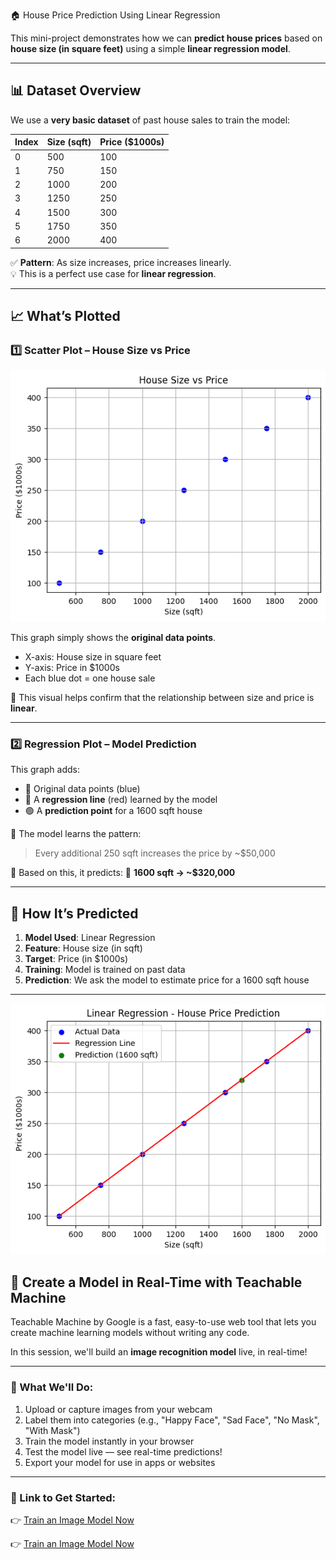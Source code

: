 🏠 House Price Prediction Using Linear Regression

This mini-project demonstrates how we can **predict house prices** based on **house size (in square feet)** using a simple **linear regression model**.

---

## 📊 Dataset Overview

We use a **very basic dataset** of past house sales to train the model:

| Index | Size (sqft) | Price ($1000s) |
|-------|-------------|----------------|
| 0     | 500         | 100            |
| 1     | 750         | 150            |
| 2     | 1000        | 200            |
| 3     | 1250        | 250            |
| 4     | 1500        | 300            |
| 5     | 1750        | 350            |
| 6     | 2000        | 400            |

✅ **Pattern**: As size increases, price increases linearly.  
💡 This is a perfect use case for **linear regression**.

---

## 📈 What’s Plotted

### 1️⃣ Scatter Plot – House Size vs Price
![Plotted](https://github.com/vigneshstack/Prompt/blob/main/prediction/sizeprice.png)

This graph simply shows the **original data points**.

- X-axis: House size in square feet
- Y-axis: Price in $1000s
- Each blue dot = one house sale

📌 This visual helps confirm that the relationship between size and price is **linear**.

---

### 2️⃣ Regression Plot – Model Prediction

This graph adds:
- 🔵 Original data points (blue)
- 🔴 A **regression line** (red) learned by the model
- 🟢 A **prediction point** for a 1600 sqft house

📍 The model learns the pattern:
> Every additional 250 sqft increases the price by ~$50,000

📌 Based on this, it predicts:
 🏡 **1600 sqft → ~$320,000**

---

## 🤖 How It’s Predicted

1. **Model Used**: Linear Regression  
2. **Feature**: House size (in sqft)  
3. **Target**: Price (in $1000s)  
4. **Training**: Model is trained on past data  
5. **Prediction**: We ask the model to estimate price for a 1600 sqft house

---
![Regression](https://github.com/vigneshstack/Prompt/blob/main/prediction/regression.png)

## 🧠 Create a Model in Real-Time with Teachable Machine

Teachable Machine by Google is a fast, easy-to-use web tool that lets you create machine learning models without writing any code.

In this session, we'll build an **image recognition model** live, in real-time!

---

### 📸 What We'll Do:
1. Upload or capture images from your webcam
2. Label them into categories (e.g., "Happy Face", "Sad Face", "No Mask", "With Mask")
3. Train the model instantly in your browser
4. Test the model live — see real-time predictions!
5. Export your model for use in apps or websites

---

### 🔗 Link to Get Started:
👉 [Train an Image Model Now](https://teachablemachine.withgoogle.com/train/image)

👉 <a href="https://teachablemachine.withgoogle.com/train/image" target="_blank" rel="noopener noreferrer">Train an Image Model Now</a>





